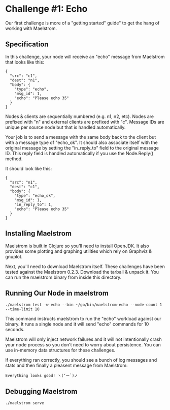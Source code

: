 # Challenge #1: Echo

Our first challenge is more of a "getting started" guide" to get the hang of working with Maelstrom.

## Specification

In this challenge, your node will receive an "echo" message from Maelstrom that looks like this:
```
{
  "src": "c1",
  "dest": "n1",
  "body": {
    "type": "echo",
    "msg_id": 1,
    "echo": "Please echo 35"
  }
}
```
Nodes & clients are sequentially numbered (e.g. n1, n2, etc). Nodes are prefixed with "n" and external clients are prefixed with "c". Message IDs are unique per source node but that is handled automatically.

Your job is to send a message with the same body back to the client but with a message type of "echo_ok". It should also associate itself with the original message by setting the "in_reply_to" field to the original message ID. This reply field is handled automatically if you use the Node.Reply() method.

It should look like this:
```
{
  "src": "n1",
  "dest": "c1",
  "body": {
    "type": "echo_ok",
    "msg_id": 1,
    "in_reply_to": 1,
    "echo": "Please echo 35"
  }
}
```

## Installing Maelstrom

Maelstrom is built in Clojure so you'll need to install OpenJDK. It also provides some plotting and graphing utilities which rely on Graphviz & gnuplot.

Next, you'll need to download Maelstrom itself. These challenges have been tested against the Maelstrom 0.2.3. Download the tarball & unpack it. You can run the maelstrom binary from inside this directory.

## Running Our Node in maelstrom

```
./maelstrom test -w echo --bin ~/go/bin/maelstrom-echo --node-count 1 --time-limit 10
```

This command instructs maelstrom to run the "echo" workload against our binary. It runs a single node and it will send "echo" commands for 10 seconds.

Maelstrom will only inject network failures and it will not intentionally crash your node process so you don't need to worry about persistence. You can use in-memory data structures for these challenges.

If everything ran correctly, you should see a bunch of log messages and stats and then finally a pleasent message from Maelstrom:

```
Everything looks good! ヽ(‘ー`)ノ
```

## Debugging Maelstrom

```
./maelstrom serve
```
